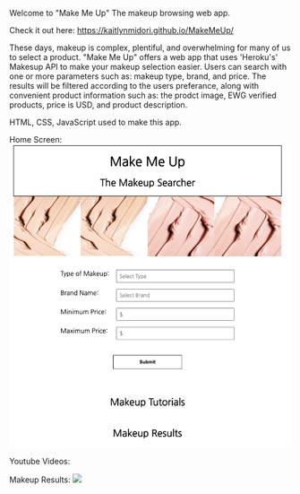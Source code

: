Welcome to "Make Me Up"
The makeup browsing web app.

Check it out here: https://kaitlynmidori.github.io/MakeMeUp/

These days, makeup is complex, plentiful, and overwhelming for many of us to select a product.
"Make Me Up" offers a web app that uses 'Heroku's' Makesup API to make your makeup selection easier.
Users can search with one or more parameters such as: makeup type, brand, and price.
The results will be filtered according to the users preferance, along with convenient product information such as: the prodct image, EWG verified products, price is USD, and product description.

HTML, CSS, JavaScript used to make this app.

Home Screen:
![](HomeScreen.png)

Youtube Videos:


Makeup Results:
![](Results.png)
